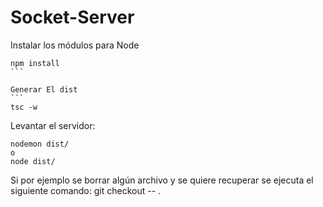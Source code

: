 

# Socket-Server

Instalar los módulos para Node
````
npm install
```

Generar El dist
```
tsc -w
````

Levantar el servidor:
```
nodemon dist/
o
node dist/
```

Si por ejemplo se borrar algún archivo y se quiere recuperar se ejecuta el siguiente comando:
git checkout -- .



